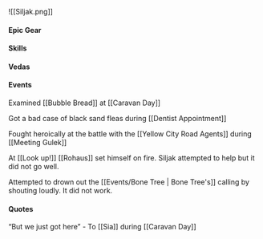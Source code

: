 ![[Siljak.png]]

#### Epic Gear

#### Skills

#### Vedas

#### Events

Examined [[Bubble Bread]] at [[Caravan Day]]

Got a bad case of black sand fleas during [[Dentist Appointment]]

Fought heroically at the battle with the [[Yellow City Road Agents]] during [[Meeting Gulek]]

At [[Look up!]] [[Rohaus]] set himself on fire. Siljak attempted to help but it did not go well.

Attempted to drown out the [[Events/Bone Tree | Bone Tree's]] calling by shouting loudly. It did not work.

#### Quotes

“But we just got here” - To [[Sia]] during [[Caravan Day]]